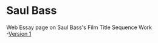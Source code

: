 # Saul Bass
Web Essay page on Saul Bass's Film Title Sequence Work
<br>
-[Version 1](https://peter-ixd-belfast.github.io/saul_bass/saul_bass_web_essay)
